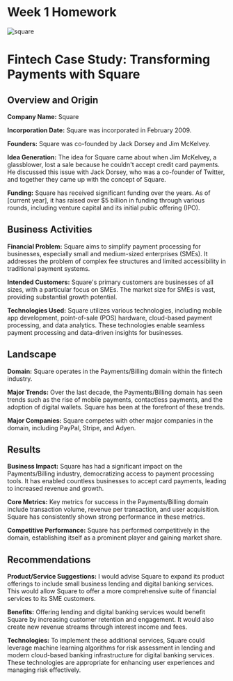 # Week 1 Homework
![square](https://github.com/emolear/fintech_homework/assets/144559712/ba68b0e1-9c5e-4734-a230-060520e5f8d7)

# Fintech Case Study: Transforming Payments with Square

## Overview and Origin

**Company Name:** Square

**Incorporation Date:** Square was incorporated in February 2009.

**Founders:** Square was co-founded by Jack Dorsey and Jim McKelvey.

**Idea Generation:** The idea for Square came about when Jim McKelvey, a glassblower, lost a sale because he couldn't accept credit card payments. He discussed this issue with Jack Dorsey, who was a co-founder of Twitter, and together they came up with the concept of Square.

**Funding:** Square has received significant funding over the years. As of [current year], it has raised over $5 billion in funding through various rounds, including venture capital and its initial public offering (IPO).

## Business Activities

**Financial Problem:** Square aims to simplify payment processing for businesses, especially small and medium-sized enterprises (SMEs). It addresses the problem of complex fee structures and limited accessibility in traditional payment systems.

**Intended Customers:** Square's primary customers are businesses of all sizes, with a particular focus on SMEs. The market size for SMEs is vast, providing substantial growth potential.

**Technologies Used:** Square utilizes various technologies, including mobile app development, point-of-sale (POS) hardware, cloud-based payment processing, and data analytics. These technologies enable seamless payment processing and data-driven insights for businesses.

## Landscape

**Domain:** Square operates in the Payments/Billing domain within the fintech industry.

**Major Trends:** Over the last decade, the Payments/Billing domain has seen trends such as the rise of mobile payments, contactless payments, and the adoption of digital wallets. Square has been at the forefront of these trends.

**Major Companies:** Square competes with other major companies in the domain, including PayPal, Stripe, and Adyen.

## Results

**Business Impact:** Square has had a significant impact on the Payments/Billing industry, democratizing access to payment processing tools. It has enabled countless businesses to accept card payments, leading to increased revenue and growth.

**Core Metrics:** Key metrics for success in the Payments/Billing domain include transaction volume, revenue per transaction, and user acquisition. Square has consistently shown strong performance in these metrics.

**Competitive Performance:** Square has performed competitively in the domain, establishing itself as a prominent player and gaining market share.

## Recommendations

**Product/Service Suggestions:** I would advise Square to expand its product offerings to include small business lending and digital banking services. This would allow Square to offer a more comprehensive suite of financial services to its SME customers.

**Benefits:** Offering lending and digital banking services would benefit Square by increasing customer retention and engagement. It would also create new revenue streams through interest income and fees.

**Technologies:** To implement these additional services, Square could leverage machine learning algorithms for risk assessment in lending and modern cloud-based banking infrastructure for digital banking services. These technologies are appropriate for enhancing user experiences and managing risk effectively.
